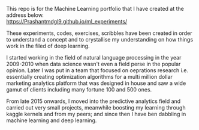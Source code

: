 This repo is for the Machine Learning portfolio that I have created at the address below. <br>
https://Prashantmdgl9.github.io/ml_experiments/


These experiments, codes, exercises, scribbles have been created in order to understand a concept and to crystallise my understanding on how things work in the filed of deep learning. 

I started working in the field of natural language processing in the year 2009-2010 when data science wasn't even a field perse in the popular opinion. Later I was put in a team that focused on oeprations research i.e. essentially creating optimization algorithms for a multi million dollar marketing analytics platform that was designed in house and saw a wide gamut of clients including many fortune 100 and 500 ones.

From late 2015 onwards, I moved into the predictive analytics field and carried out very small projects, meanwhile boosting my learning through kaggle kernels and from my peers; and since then I have ben dabbling in machine learning and deep learning. 
